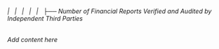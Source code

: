 ###### |   |   |   |   |   ├── Number of Financial Reports Verified and Audited by Independent Third Parties

*Add content here*